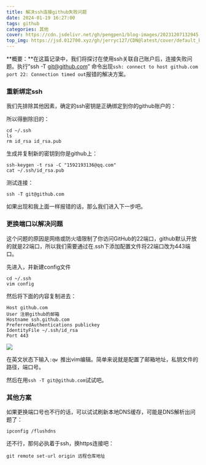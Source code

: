 ```yaml
---
title: 解决ssh连接github失败问题
date: 2024-01-19 16:27:00
tags: github
categories: 其他
cover: https://cdn.jsdelivr.net/gh/pengpen1/blog-images/20231207132945.png
top_img: https://jsd.012700.xyz/gh/jerryc127/CDN@latest/cover/default_bg.png
---
```

**概要：**在这篇记录中，我们将探讨在使用ssh关联自己账户后，连接失败问题。执行”ssh -T git@github.com” 命令出现`ssh: connect to host github.com port 22: Connection timed out`报错的解决方案。

### 重新绑定ssh

我们先排除其他因素，确定的ssh密钥是正确绑定到你的github账户的：

所以得删除旧的：

```shell
cd ~/.ssh
ls
rm id_rsa id_rsa.pub
```

生成并复制新的密钥到你是github上：

```
ssh-keygen -t rsa -C "1592193136@qq.com"
cat ~/.ssh/id_rsa.pub
```

测试连接：

```shell
ssh -T git@github.com
```

如果出现和我上面一样报错的话，那么我们进入下一步吧。



### 更换端口以解决问题

这个问题的原因是网络或防火墙限制了你访问GitHub的22端口，github默认开放的就是22端口，所以我们需要通过在.ssh下添加配置文件将22端口改为443端口。

先进入，并新建config文件

```
cd ~/.ssh
vim config
```

然后将下面的内容复制进去：

```shell
Host github.com
User 注册github的邮箱
Hostname ssh.github.com
PreferredAuthentications publickey
IdentityFile ~/.ssh/id_rsa
Port 443
```

![](https://cdn.jsdelivr.net/gh/pengpen1/blog-images/20240119165349.png)

在英文状态下输入`:qw `推出vim编辑。简单来说就是配置了邮箱地址，私钥文件的路径，端口号。

然后在用`ssh -T git@github.com`试试吧。



### 其他方案

如果更换端口号也不行的话，可以试试刷新本地DNS缓存，可能是DNS解析出问题了：

```shell
ipconfig /flushdns
```

还不行，那何必执着于ssh，换https连接吧：

```shell
git remote set-url origin 远程仓库地址
```

​	